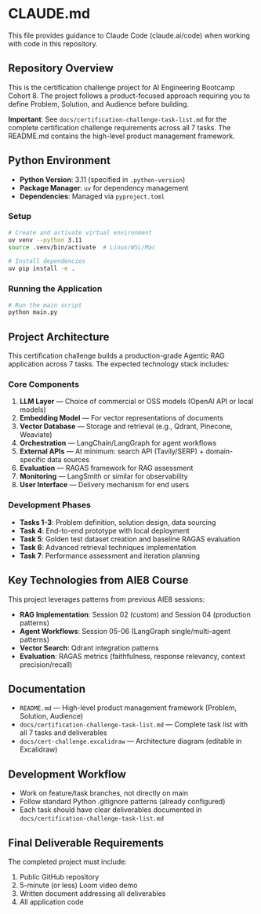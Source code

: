 # CLAUDE.md

This file provides guidance to Claude Code (claude.ai/code) when working with code in this repository.

## Repository Overview

This is the certification challenge project for AI Engineering Bootcamp Cohort 8. The project follows a product-focused approach requiring you to define Problem, Solution, and Audience before building.

**Important**: See `docs/certification-challenge-task-list.md` for the complete certification challenge requirements across all 7 tasks. The README.md contains the high-level product management framework.

## Python Environment

- **Python Version**: 3.11 (specified in `.python-version`)
- **Package Manager**: `uv` for dependency management
- **Dependencies**: Managed via `pyproject.toml`

### Setup

```bash
# Create and activate virtual environment
uv venv --python 3.11
source .venv/bin/activate  # Linux/WSL/Mac

# Install dependencies
uv pip install -e .
```

### Running the Application

```bash
# Run the main script
python main.py
```

## Project Architecture

This certification challenge builds a production-grade Agentic RAG application across 7 tasks. The expected technology stack includes:

### Core Components

1. **LLM Layer** — Choice of commercial or OSS models (OpenAI API or local models)
2. **Embedding Model** — For vector representations of documents
3. **Vector Database** — Storage and retrieval (e.g., Qdrant, Pinecone, Weaviate)
4. **Orchestration** — LangChain/LangGraph for agent workflows
5. **External APIs** — At minimum: search API (Tavily/SERP) + domain-specific data sources
6. **Evaluation** — RAGAS framework for RAG assessment
7. **Monitoring** — LangSmith or similar for observability
8. **User Interface** — Delivery mechanism for end users

### Development Phases

- **Tasks 1-3**: Problem definition, solution design, data sourcing
- **Task 4**: End-to-end prototype with local deployment
- **Task 5**: Golden test dataset creation and baseline RAGAS evaluation
- **Task 6**: Advanced retrieval techniques implementation
- **Task 7**: Performance assessment and iteration planning

## Key Technologies from AIE8 Course

This project leverages patterns from previous AIE8 sessions:

- **RAG Implementation**: Session 02 (custom) and Session 04 (production patterns)
- **Agent Workflows**: Session 05-06 (LangGraph single/multi-agent patterns)
- **Vector Search**: Qdrant integration patterns
- **Evaluation**: RAGAS metrics (faithfulness, response relevancy, context precision/recall)

## Documentation

- `README.md` — High-level product management framework (Problem, Solution, Audience)
- `docs/certification-challenge-task-list.md` — Complete task list with all 7 tasks and deliverables
- `docs/cert-challenge.excalidraw` — Architecture diagram (editable in Excalidraw)

## Development Workflow

- Work on feature/task branches, not directly on main
- Follow standard Python .gitignore patterns (already configured)
- Each task should have clear deliverables documented in `docs/certification-challenge-task-list.md`

## Final Deliverable Requirements

The completed project must include:

1. Public GitHub repository
2. 5-minute (or less) Loom video demo
3. Written document addressing all deliverables
4. All application code
